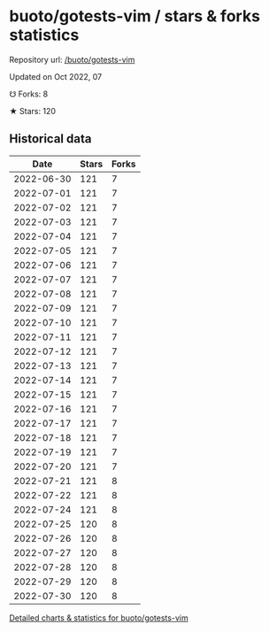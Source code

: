 # buoto/gotests-vim / stars & forks statistics

Repository url: [/buoto/gotests-vim](https://github.com/buoto/gotests-vim)

Updated on Oct 2022, 07

☋ Forks: 8

★ Stars: 120

## Historical data
| Date | Stars | Forks |
|------|-------|-------|
| 2022-06-30 | 121 | 7 | 
| 2022-07-01 | 121 | 7 | 
| 2022-07-02 | 121 | 7 | 
| 2022-07-03 | 121 | 7 | 
| 2022-07-04 | 121 | 7 | 
| 2022-07-05 | 121 | 7 | 
| 2022-07-06 | 121 | 7 | 
| 2022-07-07 | 121 | 7 | 
| 2022-07-08 | 121 | 7 | 
| 2022-07-09 | 121 | 7 | 
| 2022-07-10 | 121 | 7 | 
| 2022-07-11 | 121 | 7 | 
| 2022-07-12 | 121 | 7 | 
| 2022-07-13 | 121 | 7 | 
| 2022-07-14 | 121 | 7 | 
| 2022-07-15 | 121 | 7 | 
| 2022-07-16 | 121 | 7 | 
| 2022-07-17 | 121 | 7 | 
| 2022-07-18 | 121 | 7 | 
| 2022-07-19 | 121 | 7 | 
| 2022-07-20 | 121 | 7 | 
| 2022-07-21 | 121 | 8 | 
| 2022-07-22 | 121 | 8 | 
| 2022-07-24 | 121 | 8 | 
| 2022-07-25 | 120 | 8 | 
| 2022-07-26 | 120 | 8 | 
| 2022-07-27 | 120 | 8 | 
| 2022-07-28 | 120 | 8 | 
| 2022-07-29 | 120 | 8 | 
| 2022-07-30 | 120 | 8 | 


[Detailed charts & statistics for buoto/gotests-vim](https://reviewgithub.com/rep/buoto/gotests-vim)
